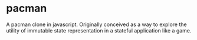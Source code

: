 # pacman

A pacman clone in javascript. Originally conceived as a way to explore the utility of immutable state representation in a stateful application like a game.
